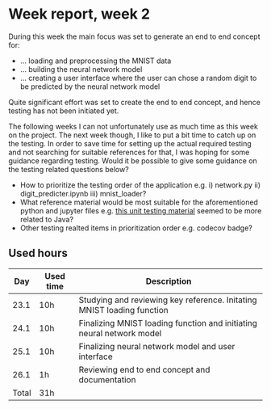 # Week report, week 2

During this week the main focus was set to generate an end to end concept for:
* ... loading and preprocessing the MNIST data
* ... building the neural network model
* ... creating a user interface where the user can chose a random digit to be predicted by the neural network model

Quite significant effort was set to create the end to end concept, and hence testing has not been initiated yet.

The following weeks I can not unfortunately use as much time as this week on the project. The next week though, I like to put a bit time to catch up on the testing. In order to save time for setting up the actual required testing and not searching for suitable references for that, I was hoping for some guidance regarding testing. Would it be possible to give some guidance on the testing related questions below?
* How to prioritize the testing order of the application e.g. i) network.py ii) digit_predicter.ipynb iii) mnist_loader?
* What reference material would be most suitable for the aforementioned python and jupyter files e.g. [this unit testing material](https://github.com/TiraLabra/Testing-and-rmq) seemed to be more related to Java?
* Other testing realted items in prioritization order e.g. codecov badge?

## Used hours

| Day   | Used time | Description                  |
| ----- | --------- | ---------------------------- |
| 23.1  | 10h        | Studying and reviewing key reference. Initating MNIST loading function      |
| 24.1  | 10h        | Finalizing MNIST loading function and initiating neural network model              |
| 25.1  | 10h        | Finalizing neural network model and user interface |
| 26.1  | 1h        | Reviewing end to end concept and documentation |
| Total | 31h        |                              |
